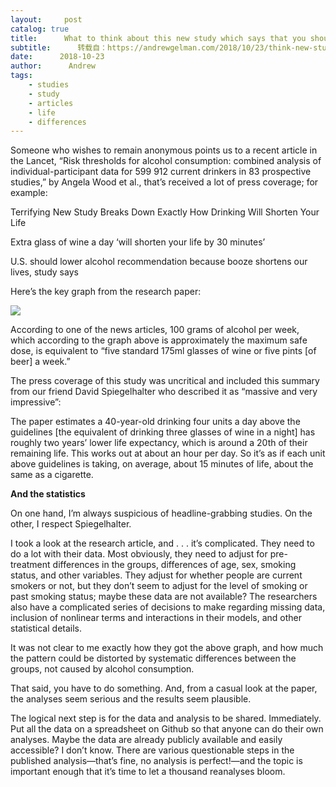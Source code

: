 ```yaml
---
layout:     post
catalog: true
title:      What to think about this new study which says that you should limit your alcohol to 5 drinks a week?
subtitle:      转载自：https://andrewgelman.com/2018/10/23/think-new-study-says-limit-alcohol-5-drinks-week/
date:      2018-10-23
author:      Andrew
tags:
    - studies
    - study
    - articles
    - life
    - differences
---
```





Someone who wishes to remain anonymous points us to a recent article in the Lancet, “Risk thresholds for alcohol consumption: combined analysis of individual-participant data for 599 912 current drinkers in 83 prospective studies,” by Angela Wood et al., that’s received a lot of press coverage; for example:

Terrifying New Study Breaks Down Exactly How Drinking Will Shorten Your Life

Extra glass of wine a day ‘will shorten your life by 30 minutes’

U.S. should lower alcohol recommendation because booze shortens our lives, study says

Here’s the key graph from the research paper:

![](https://andrewgelman.com/wp-content/uploads/2018/04/Screen-Shot-2018-04-20-at-12.55.18-AM.png)


According to one of the news articles, 100 grams of alcohol per week, which according to the graph above is approximately the maximum safe dose, is equivalent to “five standard 175ml glasses of wine or five pints [of beer] a week.”

The press coverage of this study was uncritical and included this summary from our friend David Spiegelhalter who described it as “massive and very impressive”:

> 
The paper estimates a 40-year-old drinking four units a day above the guidelines [the equivalent of drinking three glasses of wine in a night] has roughly two years’ lower life expectancy, which is around a 20th of their remaining life. This works out at about an hour per day. So it’s as if each unit above guidelines is taking, on average, about 15 minutes of life, about the same as a cigarette.


**And the statistics**

On one hand, I’m always suspicious of headline-grabbing studies. On the other, I respect Spiegelhalter.

I took a look at the research article, and . . . it’s complicated. They need to do a lot with their data. Most obviously, they need to adjust for pre-treatment differences in the groups, differences of age, sex, smoking status, and other variables. They adjust for whether people are current smokers or not, but they don’t seem to adjust for the level of smoking or past smoking status; maybe these data are not available? The researchers also have a complicated series of decisions to make regarding missing data, inclusion of nonlinear terms and interactions in their models, and other statistical details.

It was not clear to me exactly how they got the above graph, and how much the pattern could be distorted by systematic differences between the groups, not caused by alcohol consumption.

That said, you have to do something. And, from a casual look at the paper, the analyses seem serious and the results seem plausible.

The logical next step is for the data and analysis to be shared. Immediately. Put all the data on a spreadsheet on Github so that anyone can do their own analyses. Maybe the data are already publicly available and easily accessible? I don’t know. There are various questionable steps in the published analysis—that’s fine, no analysis is perfect!—and the topic is important enough that it’s time to let a thousand reanalyses bloom.



